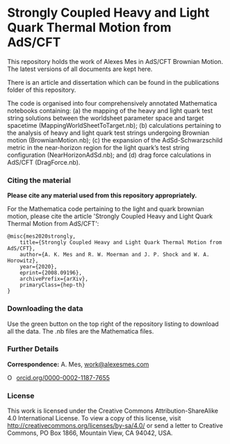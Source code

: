 # Strongly Coupled Heavy and Light Quark Thermal Motion from AdS/CFT

This repository holds the work of Alexes Mes in AdS/CFT Brownian Motion.
The latest versions of all documents are kept here.

There is an article and dissertation which can be found in the publications folder of this repository.

The code is organised into four comprehensively annotated Mathematica notebooks containing: (a) the mapping of the heavy and light quark test string solutions between the worldsheet parameter space and target spacetime (MappingWorldSheetToTarget.nb); (b) calculations pertaining to the analysis of heavy and light quark test strings undergoing Brownian motion (BrownianMotion.nb); (c) the expansion of the AdSd-Schwarzschild metric in the near-horizon region for the light quark’s test string configuration (NearHorizonAdSd.nb); and (d) drag force calculations in AdS/CFT (DragForce.nb).

### Citing the material

**Please cite any material used from this repository appropriately.**

For the Mathematica code pertaining to the light and quark brownian motion, please cite the article 'Strongly Coupled Heavy and Light Quark Thermal Motion from AdS/CFT':
```
@misc{mes2020strongly,
    title={Strongly Coupled Heavy and Light Quark Thermal Motion from AdS/CFT},
    author={A. K. Mes and R. W. Moerman and J. P. Shock and W. A. Horowitz},
    year={2020},
    eprint={2008.09196},
    archivePrefix={arXiv},
    primaryClass={hep-th}
}
```

### Downloading the data

Use the green button on the top right of the repository listing to download all the data.
The .nb files are the Mathematica files.

### Further Details

**Correspondence:** A. Mes, work@alexesmes.com

<div itemscope itemtype="https://schema.org/Person"><a itemprop="sameAs" content="https://orcid.org/0000-0002-1187-7655" href="https://orcid.org/0000-0002-1187-7655" target="orcid.widget" rel="noopener noreferrer" style="vertical-align:top;"><img src="https://orcid.org/sites/default/files/images/orcid_16x16.png" style="width:1em;margin-right:.5em;" alt="ORCID iD icon">orcid.org/0000-0002-1187-7655</a></div>

### License

This work is licensed under the Creative Commons Attribution-ShareAlike 4.0 International License. To view a copy of this license, visit http://creativecommons.org/licenses/by-sa/4.0/ or send a letter to Creative Commons, PO Box 1866, Mountain View, CA 94042, USA.
